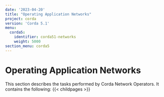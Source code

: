 ```yaml
---
date: '2023-04-20'
title: "Operating Application Networks"
project: corda
version: 'Corda 5.1'
menu:
  corda5:
    identifier: corda51-networks
    weight: 5000
section_menu: corda5
---
```

# Operating Application Networks

This section describes the tasks performed by Corda Network Operators. It contains the following:
{{< childpages >}}